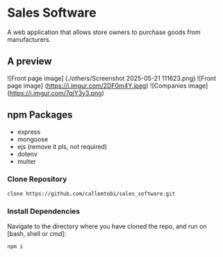# Sales Software
A web application that allows store owners to purchase goods from manufacturers.

## A preview
![Front page image] (./others/Screenshot 2025-05-21 111623.png)
![Front page image] (https://i.imgur.com/2DF0m4Y.jpeg)
![Companies image] (https://i.imgur.com/7qjY3y3.png)

## npm Packages
- express
- mongoose
- ejs (remove it pls, not required)
- dotenv
- multer

### Clone Repository
```
clone https://github.com/callemtobi/sales_software.git
```

### Install Dependencies
Navigate to the directory where you have cloned the repo, and run on [bash, shell or cmd]:

    npm i